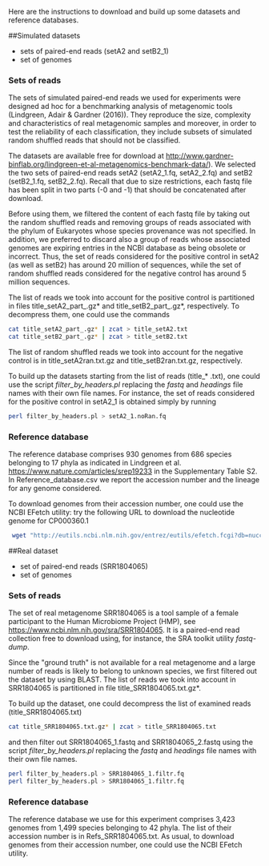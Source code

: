 Here are the instructions to download and build up some datasets and reference databases.


##Simulated datasets

* sets of paired-end reads (setA2 and setB2_1)
* set of genomes 

### Sets of reads

The sets of simulated paired-end reads we used for experiments were designed ad hoc for a benchmarking analysis of metagenomic tools (Lindgreen, Adair & Gardner (2016)). They reproduce the size, complexity and characteristics of real metagenomic samples and moreover, in order to test the reliability of each classification, they include subsets of simulated random shuffled reads that should not be classified.

The datasets are available free for download at http://www.gardner-binflab.org/lindgreen-et-al-metagenomics-benchmark-data/). We selected the two sets of paired-end reads setA2 (setA2_1.fq, setA2_2.fq) and setB2 (setB2_1.fq, setB2_2.fq). Recall that due to size restrictions, each fastq file has been split in two parts (-0 and -1) that should be concatenated after download.

Before using them, we filtered the content of each fastq file by taking out the random shuffled reads and removing groups of reads associated with the phylum of Eukaryotes whose species provenance was not specified. In addition, we preferred to discard also a group of reads whose associated genomes are expiring entries in the NCBI database as being obsolete or incorrect. 
Thus, the set of reads considered for the positive control in setA2 (as well as setB2) has around 20 million of sequences, while the set of random shuffled reads considered for the negative control has around 5 million sequences. 

The list of reads we took into account for the positive control is partitioned in files title_setA2_part_.gz* and title_setB2_part_.gz*, respectively. To decompress them, one could use the commands

```sh
cat title_setA2_part_.gz* | zcat > title_setA2.txt
cat title_setB2_part_.gz* | zcat > title_setB2.txt
```

The list of random shuffled reads we took into account for the negative control is in title_setA2ran.txt.gz and title_setB2ran.txt.gz, respectively.

To build up the datasets starting from the list of reads (title_* .txt), one could use the script *filter_by_headers.pl* replacing the *fastq* and *headings* file names with their own file names. For instance, the set of reads considered for the positive control in setA2_1 is obtained simply by running

```sh
perl filter_by_headers.pl > setA2_1.noRan.fq
```

### Reference database

The reference database comprises 930 genomes from 686 species belonging to 17 phyla as indicated in Lindgreen et al. https://www.nature.com/articles/srep19233 in the Supplementary Table S2. In Reference_database.csv we report the accession number and the lineage for any genome considered. 

To download genomes from their accession number, one could use the NCBI EFetch utility: try the following URL to download the nucleotide genome for CP000360.1
```sh
 wget "http://eutils.ncbi.nlm.nih.gov/entrez/eutils/efetch.fcgi?db=nuccore&id=CP000360.1&rettype=fasta&retmode=text"
 ```
 
##Real dataset

* set of paired-end reads (SRR1804065)
* set of genomes 


### Sets of reads

The set of real metagenome SRR1804065 is a tool sample of a female participant to the Human Microbiome Project (HMP), see https://www.ncbi.nlm.nih.gov/sra/SRR1804065. It is a paired-end read collection free to download using, for instance, the SRA toolkit utility *fastq-dump*.

Since the "ground truth" is not available for a real metagenome and a large number of reads is likely to belong to unknown species, we first filtered out the dataset by using BLAST.
The list of reads we took into account in SRR1804065 is partitioned in file title_SRR1804065.txt.gz*. 

To build up the dataset, one could decompress the list of examined reads (title_SRR1804065.txt)
```sh
cat title_SRR1804065.txt.gz* | zcat > title_SRR1804065.txt
 ```
and then filter out SRR1804065_1.fastq and SRR1804065_2.fastq using the script *filter_by_headers.pl* replacing the *fastq* and *headings* file names with their own file names.
```sh
perl filter_by_headers.pl > SRR1804065_1.filtr.fq
perl filter_by_headers.pl > SRR1804065_1.filtr.fq
 ```

### Reference database

The reference database we use for this experiment comprises 3,423 genomes from 1,499 species belonging to 42 phyla.
The list of their accession number is in Refs_SRR1804065.txt. As usual, to download genomes from their accession number, one could use the NCBI EFetch utility.
